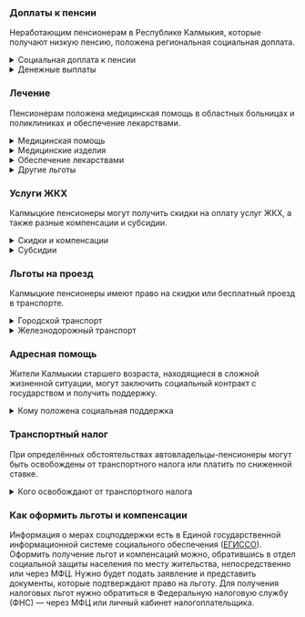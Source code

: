 ### Доплаты к пенсии
Неработающим пенсионерам в Республике Калмыкия, которые получают низкую пенсию, положена региональная социальная доплата. 
<details>
<summary>Социальная доплата к пенсии</summary>
В Республике Калмыкия региональный прожиточный минимум пенсионера ниже общефедерального (в 2021 году — 10 022 рубля). Поэтому неработающим пенсионерам с низким размером пенсии производится федеральная социальная доплата к пенсии до прожиточного минимума пенсионера. Для её назначения в настоящее время необходимо обращаться в территориальное отделение Пенсионного фонда по месту своего жительства. С 2022 года доплата будет назначаться автоматически. 
</details>
<details>

<summary>Денежные выплаты</summary>
Если пенсионер относится к льготной категории, ему положена ежемесячная денежная выплата (ЕДВ), которую регулярно индексируют. 
Ветеранам труда и детям войны (родившимся в период с 10 мая 1927 года по 9 мая 1945 года на территории СССР) ежемесячно [выплачивают](https://docs.cntd.ru/document/453121083) 500 рублей. 
</details>

### Лечение
Пенсионерам положена медицинская помощь в областных больницах и поликлиниках и обеспечение лекарствами.

<details>

<summary>Медицинская помощь</summary>
Детям войны [предоставляется](https://docs.cntd.ru/document/561771348) право на ежегодную диспансеризацию и скрининговые обследования с обеспечением доставки в республиканские медицинские организации пенсионеров, проживающих в сельской местности. 
</details>
<details>

<summary>Медицинские изделия</summary>
Бесплатное изготовление и ремонт зубных протезов полагается ветеранам труда, труженикам тыла, реабилитированным пенсионерам. Льгота не распространяется на расходы по оплате стоимости драгоценных металлов и металлокерамики. 
</details>

<details>

<summary>Обеспечение лекарствами</summary>
Труженики тыла и жертвы политических репрессий [приобретают](https://docs.cntd.ru/document/802020423) лекарственные препараты по рецептам врача за 50% стоимости.
</details>
<details>
<summary>Другие льготы</summary>
Внеочередной приём в дома-интернаты для престарелых и инвалидов, учреждения социального обслуживания предоставляют труженикам тыла, реабилитированным и пострадавшим от репрессий пенсионерам.
Для жертв политических репрессий предусмотрено первоочередное получение путёвок для санаторно-курортного лечения и отдыха.
</details>

### Услуги ЖКХ
Калмыцкие пенсионеры могут получить скидки на оплату услуг ЖКХ, а также разные компенсации и субсидии. 

<details>
<summary>Скидки и компенсации</summary>
Ветеранам труда, реабилитированным и пострадавшим от репрессий пенсионерам выплачивается компенсация в размере 50% за оплату жилого помещения и коммунальных услуг. 
Льготу получают иждивенцы калмыцких ветеранов труда, члены семьи реабилитированных пенсионеров. Компенсацию предоставляют по утверждённым нормативам.
Одинокие неработающие пенсионеры по достижении 70 лет освобождаются от взносов на капремонт на 50%, а с 80-летнего возраста — полностью. Льгота распространяется также на граждан указанного возраста, семья которых состоит из неработающих граждан пенсионного возраста (мужчины — старше 60 лет, женщины — 55 лет) и (или) инвалидов I и II групп. Компенсация рассчитывается исходя из установленных в регионе минимального взноса на капремонт за 1 кв. метр и размера стандарта нормативной площади жилого помещения.
Ветеранам труда ежеквартально выплачивается денежная компенсация 50% от суммы абонентской платы за телефон и стоимости услуг за пользование радио и коллективной телевизионной антенной.
Жертвы политических репрессий и дети войны [имеют право](https://docs.cntd.ru/document/802020422) на первоочередную установку телефона и компенсацию расходов на его установку.
</details>

<details>
<summary>Субсидии</summary>
Оформить [субсидию](https://docs.cntd.ru/document/802064739) на оплату жилищно-коммунальных услуг можно при условии, что на их оплату тратится от совокупного дохода семьи — более 20%.
</details>

### Льготы на проезд
Калмыцкие пенсионеры имеют право на скидки или бесплатный проезд в транспорте. 
<details>
<summary>Городской транспорт</summary>
Ветеранам труда и труженикам тыла [полагается](https://docs.cntd.ru/document/802020423) ежемесячная денежная выплата в размере 200 рублей за проезд на всех видах городского пассажирского транспорта, на автомобильном транспорте общего пользования пригородных и внутрирайонных маршрутов (кроме такси). Также им предоставляется право бесплатного проезда на автомобильном транспорте общего пользования (кроме такси) междугородных маршрутов по территории республики.
</details>
<details>
<summary>Железнодорожный транспорт</summary>
Реабилитированным пенсионерам один раз в год компенсируется стоимость поездки по территории России туда и обратно. Возвращается 100% стоимости проезда железнодорожным транспортом или 50% — водным, воздушным или междугородным автомобильным (кроме такси).
</details>

### Адресная помощь
Жители Калмыкии старшего возраста, находящиеся в сложной жизненной ситуации, могут заключить социальный контракт с государством и получить поддержку.

<details>
<summary>Кому положена социальная поддержка</summary>
Пенсионерам, которые по не зависящим от них причинам оказались в трудной жизненной ситуации, оказывают адресную помощь. Она может быть в виде денежных выплат, ежемесячных или единовременных, либо в натуральной форме — обеспечения продуктами питания, одеждой и обувью, медикаментами и прочее. С нуждающимися пенсионерами может быть заключён социальный контракт.

</details>

### Транспортный налог
При определённых обстоятельствах автовладельцы-пенсионеры могут быть освобождены от транспортного налога или платить по сниженной ставке. 
<details>
<summary>Кого освобождают от транспортного налога</summary>
Инвалиды всех категорий и чернобыльцы [не уплачивают](https://www.nalog.gov.ru/rn77/service/tax/d1058301/) налог на мотоколяски и автомобили с мощностью двигателя до 50 л. с.
</details>

### Как оформить льготы и компенсации 
Информация о мерах соцподдержки есть в Единой государственной информационной системе социального обеспечения ([ЕГИССО]( http://egisso.ru/site/client/#/)). Оформить получение льгот и компенсаций можно, обратившись в отдел социальной защиты населения по месту жительства, непосредственно или через МФЦ. Нужно будет подать заявление и представить документы, которые подтверждают право на льготу. Для получения налоговых льгот нужно обратиться в Федеральную налоговую службу (ФНС) — через МФЦ или личный кабинет налогоплательщика.
















